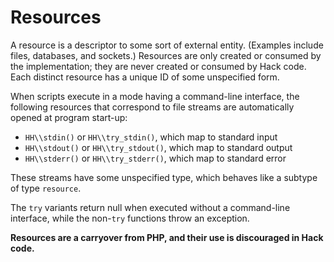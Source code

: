 # Resources

A resource is a descriptor to some sort of external entity. (Examples include files, databases, and sockets.) Resources are only created or
consumed by the implementation; they are never created or consumed by Hack code. Each distinct resource has a unique ID of some unspecified form.

When scripts execute in a mode having a command-line interface, the following resources
that correspond to file streams are automatically opened at program start-up:
-   `HH\\stdin()` or `HH\\try_stdin()`, which map to standard input
-   `HH\\stdout()` or `HH\\try_stdout()`, which map to standard output
-   `HH\\stderr()` or `HH\\try_stderr()`, which map to standard error

These streams have some unspecified type, which behaves like a subtype of type `resource`.

The `try` variants return null when executed without a command-line interface,
while the non-`try` functions throw an exception.

**Resources are a carryover from PHP, and their use is discouraged in Hack code.**

